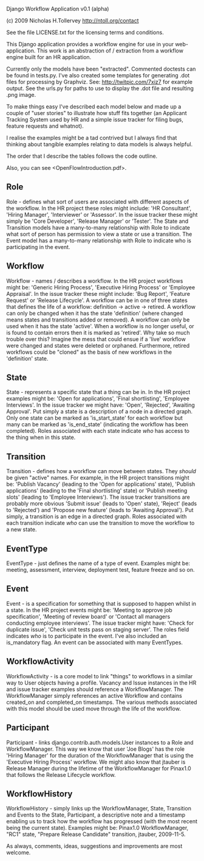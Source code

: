 Django Workflow Application v0.1 (alpha)

(c) 2009 Nicholas H.Tollervey <http://ntoll.org/contact>

See the file LICENSE.txt for the licensing terms and conditions.

This Django application provides a workflow engine for use in your 
web-application. This work is an abstraction of / extraction from a workflow
engine built for an HR application.

Currently only the models have been "extracted". Commented doctests can be 
found in tests.py. I've also created some templates for generating .dot files
for processing by Graphviz. See: <http://twitpic.com/7xiz7> for example output.
See the urls.py for paths to use to display the .dot file and resulting .png
image.

To make things easy I've described each model below and made up a couple of 
"user stories" to illustrate how stuff fits together (an Applicant Tracking 
System used by HR and a simple issue tracker for filing bugs, feature requests 
and whatnot). 

I realise the examples might be a tad contrived but I always find that thinking
about tangible examples relating to data models is always helpful.

The order that I describe the tables follows the code outline.

Also, you can see <OpenFlowIntroduction.pdf>.

## Role

Role - defines what sort of users are associated with different aspects of the
workflow. In the HR project these roles might include: 'HR Consultant', 'Hiring
Manager', 'Interviewer' or 'Assessor'. In the issue tracker these might simply 
be 'Core Developer', 'Release Manager' or 'Tester'. The State and Transition 
models have a many-to-many relationship with Role to indicate what sort of 
person has permission to view a state or use a transition. The Event model has a
many-to-many relationship with Role to indicate who is participating in the
event.

## Workflow

Workflow - names / describes a workflow. In the HR project workflows might be:
'Generic Hiring Process', 'Executive Hiring Process' or 'Employee Appraisal'. In
the issue tracker these might include: 'Bug Report', 'Feature Request' or
'Release Lifecycle'. A workflow can be in one of three states that defines the
life of a workflow: definition -> active -> retired. A workflow can only be
changed when it has the state 'definition' (where changed means states and
transitions added or removed). A workflow can only be used when it has the state
'active'. When a workflow is no longer useful, or is found to contain errors
then it is marked as 'retired'. Why take so much trouble over this? Imagine the
mess that could ensue if a 'live' workflow were changed and states were deleted
or orphaned. Furthermore, retired workflows could be "cloned" as the basis of
new workflows in the 'definition' state. 


## State

State - represents a specific state that a thing can be in. In the HR project
examples might be: 'Open for applications', 'Final shortlisting', 'Employee
Interviews'. In the issue tracker we might have: 'Open', 'Rejected', 'Awaiting
Approval'. Put simply a state is a description of a node in a directed graph. 
Only one state can be marked as 'is_start_state' for each workflow but many can
be marked as 'is_end_state' (indicating the workflow has been completed). Roles
associated with each state indicate *who* has access to the thing when in this
state.

## Transition

Transition - defines how a workflow can move between states. They *should* be
given "active" names. For example, in the HR project transitions might be:
'Publish Vacancy' (leading to the 'Open for applications' state), 'Publish
applications' (leading to the 'Final shortlisting' state) or 'Publish
meeting slots' (leading to 'Employee Interviews'). The issue tracker transitions
are probably more obvious 'Submit issue' (leads to 'Open' state), 'Reject'
(leads to 'Rejected') and 'Propose new feature' (leads to 'Awaiting Approval').
Put simply, a transition is an edge in a directed graph. Roles associated with
each transition indicate *who* can use the transition to move the workflow to a
new state.

## EventType

EventType - just defines the name of a type of event. Examples might be:
meeting, assessment, interview, deployment test, feature freeze and so on.


## Event

Event - is a specification for something that is supposed to happen whilst in
a state. In the HR project events might be: 'Meeting to approve job
specification', 'Meeting of review board' or 'Contact all managers conducting
employee interviews'. The issue tracker might have: 'Check for duplicate issue',
'Check unit tests pass on staging server'. The roles field indicates *who* is to
participate in the event. I've also included an is_mandatory flag. An event can
be associated with many EventTypes.

## WorkflowActivity

WorkflowActivity - is a core model to link "things" to workflows in a similar way
to User objects having a profile. Vacancy and Issue instances in the HR and
issue tracker examples should reference a WorkflowManager. The WorkflowManager
simply references an active Workflow and contains created_on and completed_on
timestamps. The various methods associated with this model should be used move
through the life of the workflow.


## Participant

Participant - links django.contrib.auth.models.User instances to a Role and 
WorkflowManager. This way we know that user 'Joe Blogs' has the role 'Hiring 
Manager' for the duration of the WorkflowManager that is using the 'Executive
Hiring Process' workflow. We might also know that jtauber is Release Manager 
during the lifetime of the WorkflowManager for Pinax1.0 that follows the Release 
Lifecycle workflow.

## WorkflowHistory

WorkflowHistory - simply links up the WorkflowManager, State, Transition and
Events to the State, Participant, a descriptive note and a timestamp enabling 
us to track how the workflow has progressed (with the most recent being the 
current state). Examples might be: Pinax1.0 WorkflowManager, "RC1" state, 
"Prepare Release Candidate" transition, jtauber, 2009-11-5.

As always, comments, ideas, suggestions and improvements are most welcome.
